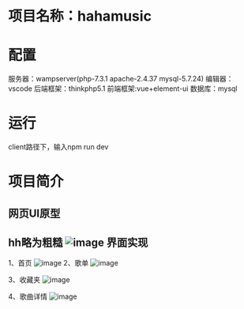 项目名称：hahamusic
=====
配置
==

服务器：wampserver(php-7.3.1 apache-2.4.37 mysql-5.7.24)
编辑器：vscode
后端框架：thinkphp5.1
前端框架:vue+element-ui
数据库：mysql

运行
===
client路径下，输入npm run dev

项目简介
===
网页UI原型
----
hh略为粗糙
![image](https://user-images.githubusercontent.com/76102674/177081540-b3b483d6-867a-4975-98d0-893e60dc8de9.png)
界面实现
---
1、首页
![image](https://user-images.githubusercontent.com/76102674/177081738-eed81729-fbe3-42ad-9dea-c7e1becba9d4.png)
2、歌单
![image](https://user-images.githubusercontent.com/76102674/177081833-2af29cde-04a2-4ed7-b299-879a8037a84f.png)

3、收藏夹
![image](https://user-images.githubusercontent.com/76102674/177081808-29de3deb-acf0-4b1c-a484-d9380cfd23ac.png)

4、歌曲详情
![image](https://user-images.githubusercontent.com/76102674/177081813-1ebb390e-1f93-4fca-b719-6e8645f1ec7a.png)
